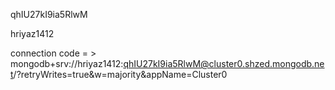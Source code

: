 qhIU27kI9ia5RlwM

hriyaz1412

connection code = > mongodb+srv://hriyaz1412:qhIU27kI9ia5RlwM@cluster0.shzed.mongodb.net/?retryWrites=true&w=majority&appName=Cluster0
